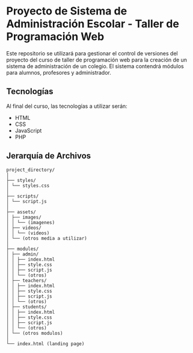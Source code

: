 # Proyecto de Sistema de Administración Escolar - Taller de Programación Web

Este repositorio se utilizará para gestionar el control de versiones del proyecto del curso de taller de programación web para la creación de un sistema de administración de un colegio. El sistema contendrá módulos para alumnos, profesores y administrador.

## Tecnologías

Al final del curso, las tecnologías a utilizar serán:

- HTML
- CSS
- JavaScript
- PHP

## Jerarquía de Archivos

```
project_directory/
│
├── styles/
│ └── styles.css
│
├── scripts/
│ └── script.js
│
├── assets/
│ ├── images/
│ │ └── (imagenes)
│ ├── videos/
│ │ └── (videos)
│ └── (otros media a utilizar)
│
├── modules/
│ ├── admin/
│ │ ├── index.html
│ │ ├── style.css
│ │ ├── script.js
│ │ └── (otros)
│ ├── teachers/
│ │ ├── index.html
│ │ ├── style.css
│ │ ├── script.js
│ │ └── (otros)
│ ├── students/
│ │ ├── index.html
│ │ ├── style.css
│ │ ├── script.js
│ │ └── (otros)
│ └── (otros modulos)
│
└── index.html (landing page)
```

